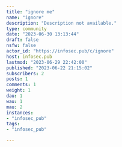 ```yaml
---
title: "ignore me" 
name: "ignore"
description: "Description not available."
type: community
date: "2023-06-30 13:13:44"
draft: false
nsfw: false
actor_id: "https://infosec.pub/c/ignore"
host: infosec.pub
lastmod: "2023-06-29 22:42:00"
published: "2023-06-22 21:15:02"
subscribers: 2
posts: 1
comments: 1
weight: 1
dau: 1
wau: 1
mau: 2
instances:
- "infosec_pub"
tags: 
- "infosec_pub"

---
```

